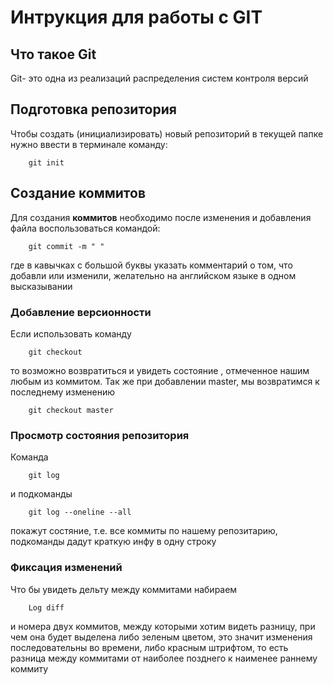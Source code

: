 # **Интрукция для работы с GIT**

## Что такое Git

Git- это одна из реализаций распределения систем контроля 
версий
## Подготовка репозитория

Чтобы создать (инициализировать) новый репозиторий в текущей папке нужно ввести в терминале команду:

        git init

## Создание коммитов

Для создания **коммитов** необходимо после изменения и добавления файла воспользоваться командой:

        git commit -m " "

где в кавычках с большой буквы указать комментарий о том, что добавли или изменили, желательно на английском языке в одном высказывании

### Добавление версионности

Если использовать команду 

        git checkout 

то возможно возвратиться и увидеть состояние , отмеченное нашим любым из коммитом. Так же при добавлении master, мы возвратимся к последнему изменению

        git checkout master

### Просмотр состояния репозитория

Команда 

        git log
и подкоманды

        git log --oneline --all

покажут состяние, т.е. все коммиты по нашему репозитарию, подкоманды дадут краткую инфу в одну строку

### Фиксация изменений

Что бы увидеть дельту между коммитами набираем 

        Log diff


и номера двух коммитов, между которыми хотим видеть разницу, при чем она будет выделена либо зеленым цветом, это значит изменения последовательны во времени, либо красным штрифтом, то есть разница между коммитами от наиболее позднего к наименее раннему коммиту
